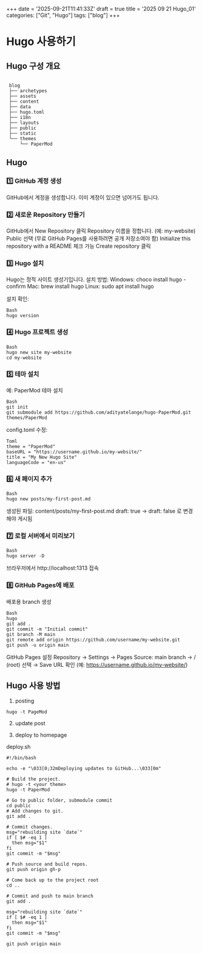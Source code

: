 +++
date = '2025-09-21T11:41:33Z'
draft = true
title = '2025 09 21 Hugo_01'
categories: ["Git", "Hugo"]
tags: ["blog"]
+++

# Hugo 사용하기

## Hugo 구성 개요
```   

 blog    
 ├── archetypes    
 ├── assets    
 ├── content    
 ├── data    
 ├── hugo.toml    
 ├── i18n    
 ├── layouts    
 ├── public    
 ├── static    
 └── themes    
     └── PaperMod    

```   

## Hugo 

### 1️⃣ GitHub 계정 생성

GitHub에서 계정을 생성합니다.
이미 계정이 있으면 넘어가도 됩니다.

### 2️⃣ 새로운 Repository 만들기

GitHub에서 New Repository 클릭
Repository 이름을 정합니다. (예: my-website)
Public 선택 (무료 GitHub Pages를 사용하려면 공개 저장소여야 함)
Initialize this repository with a README 체크 가능
Create repository 클릭

### 3️⃣ Hugo 설치

Hugo는 정적 사이트 생성기입니다. 설치 방법:
Windows: choco install hugo -confirm
Mac: brew install hugo
Linux: sudo apt install hugo

설치 확인:
```
Bash
hugo version
```

### 4️⃣ Hugo 프로젝트 생성

```
Bash
hugo new site my-website
cd my-website
```


### 5️⃣ 테마 설치

예: PaperMod 테마 설치
```
Bash
git init
git submodule add https://github.com/adityatelange/hugo-PaperMod.git themes/PaperMod
```

config.toml 수정:
```
Toml
theme = "PaperMod"
baseURL = "https://username.github.io/my-website/"
title = "My New Hugo Site"
languageCode = "en-us"
```

### 6️⃣ 새 페이지 추가

```
Bash
hugo new posts/my-first-post.md
```

생성된 파일: content/posts/my-first-post.md
draft: true → draft: false 로 변경해야 게시됨

### 7️⃣ 로컬 서버에서 미리보기

```
Bash
hugo server -D
```

브라우저에서 http://localhost:1313 접속

### 8️⃣ GitHub Pages에 배포

배포용 branch 생성
```
Bash
hugo
git add .
git commit -m "Initial commit"
git branch -M main
git remote add origin https://github.com/username/my-website.git
git push -u origin main
```

GitHub Pages 설정
Repository → Settings → Pages
Source: main branch → / (root) 선택 → Save
URL 확인 (예: https://username.github.io/my-website/)

## Hugo 사용 방법
1. posting    
```
hugo -t PageMod
```
2. update post    

3. deploy to homepage    

deploy.sh
```
#!/bin/bash

echo -e "\033[0;32mDeploying updates to GitHub...\033[0m"

# Build the project.
# hugo -t <your theme>
hugo -t PaperMod

# Go to public folder, submodule commit
cd public
# Add changes to git.
git add .

# Commit changes.
msg="rebuilding site `date`"
if [ $# -eq 1 ]
  then msg="$1"
fi
git commit -m "$msg"

# Push source and build repos.
git push origin gh-p

# Come back up to the project root
cd ..

# Commit and push to main branch
git add .

msg="rebuilding site `date`"
if [ $# -eq 1 ]
  then msg="$1"
fi
git commit -m "$msg"

git push origin main
```

